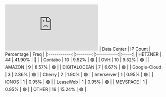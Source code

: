 ![Diagramm](https://github.com/obajay/StateSync-snapshots/blob/main/Projects/Kyve/1/README.md)
| Data Center | IP Count | Percentage | Freq |
|:------------:|:--------:|:-----------:|:-----:|
| HETZNER | 44 | 41.90% | 🔴 |
| Contabo | 10 | 9.52% | 🟢 |
| OVH | 10 | 9.52% | 🟢 |
| AMAZON | 9 | 8.57% | 🟢 |
| DIGITALOCEAN | 7 | 6.67% | 🟢 |
| Google-Cloud | 3 | 2.86% | 🟢 |
| Cherry | 2 | 1.90% | 🟢 |
| Interserver | 1 | 0.95% | 🟢 |
| IONOS | 1 | 0.95% | 🟢 |
| LeaseWeb | 1 | 0.95% | 🟢 |
| MEVSPACE | 1 | 0.95% | 🟢 |
| OTHER | 16 | 15.24% | 🟢 |